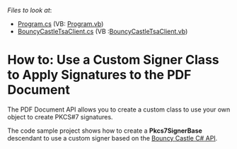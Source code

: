 <!-- default file list -->
*Files to look at*:
* [Program.cs](./CS/CustomSigner/Program.cs) (VB: [Program.vb](./VB/CustomSigner/Program.vb))
* [BouncyCastleTsaClient.cs](./CS/CustomSigner/BouncyCastleSigner.cs)  (VB :[BouncyCastleTsaClient.vb](./VB/CustomSigner/BouncyCastleSigner.vb))
<!-- default file list end -->

# How to: Use a Custom Signer Class to Apply Signatures to the PDF Document

The PDF Document API allows you to create a custom class to use your own object to create PKCS#7 signatures. 

The code sample project shows how to create a **Pkcs7SignerBase** descendant to use a custom signer based on the [Bouncy Castle C# API](https://bouncycastle.org/csharp/index.html).
